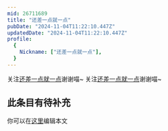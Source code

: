 ```yaml
---
mid: 26711689
title: "还差一点就一点"
pubDate: "2024-11-04T11:22:10.447Z"
updatedDate: "2024-11-04T11:22:10.447Z"
profile:
  {
    Nickname: ["还差一点就一点"],
  }
---
```


关注[还差一点就一点](https://space.bilibili.com/26711689)谢谢喵~ 关注[还差一点就一点](https://space.bilibili.com/26711689)谢谢喵~

## 此条目有待补充
你可以在[这里](https://github.com/Yuhanawa/VTuber.ICU-Content/edit/master/v/还差一点就一点/index.md)编辑本文
